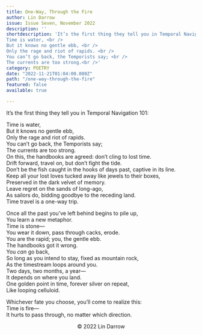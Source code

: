 ```yaml
---
title: One-Way, Through the Fire
author: Lin Darrow
issue: Issue Seven, November 2022
description: ''
shortdescription: 'It’s the first thing they tell you in Temporal Navigation 101: <br /><br />
Time is water, <br />
But it knows no gentle ebb, <br />
Only the rage and riot of rapids. <br />
You can’t go back, the Temporists say; <br />
The currents are too strong.<br />'
category: POETRY
date: "2022-11-21T01:04:00.000Z"
path: "/one-way-through-the-fire"
featured: false
available: true

---
```


It’s the first thing they tell you in Temporal Navigation 101: <br />

Time is water, <br />
But it knows no gentle ebb, <br />
Only the rage and riot of rapids. <br />
You can’t go back, the Temporists say; <br />
The currents are too strong. <br />
On this, the handbooks are agreed: don’t cling to lost time. <br />
Drift forward, travel on, but don’t fight the tide. <br />
Don’t be the fish caught in the hooks of days past, captive in its line. <br />
Keep all your lost loves tucked away like jewels to their boxes, <br />
Preserved in the dark velvet of memory. <br />
Leave regret on the sands of long-ago, <br />
As sailors do, bidding goodbye to the receding land. <br />
Time travel is a one-way trip. <br />

Once all the past you’ve left behind begins to pile up, <br />
You learn a new metaphor. <br />
Time is stone— <br />
You wear it down, pass through cacks, erode. <br />
You are the rapid; you, the gentle ebb. <br />
The handbooks got it wrong. <br />
You *can* go back, <br />
So long as you intend to stay, fixed as mountain rock, <br />
As the timestream loops around you. <br />
Two days, two months, a year— <br />
It depends on where you land. <br />
One golden point in time, forever silver on repeat, <br />
Like looping celluloid. <br />

Whichever fate you choose, you’ll come to realize this: <br />
Time is fire— <br />
It hurts to pass through, no matter which direction. <br />


<p style="text-align: center;">© 2022 Lin Darrow</p>